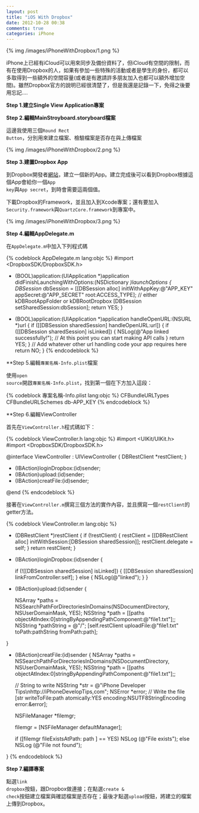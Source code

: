 ```yaml
---
layout: post
title: "iOS With Dropbox"
date: 2012-10-28 00:38
comments: true
categories: iPhone
---
```

{% img /images/iPhoneWithDropbox/1.png %}

iPhone上已經有iCloud可以用來同步及備份資料了，但iCloud有空間的限制，而有在使用Dropbox的人，如果有參加一些特殊的活動或者是學生的身份，都可以多取得到一些額外的空間容量(或者是有邀請許多朋友加入也都可以額外增加空間)。雖然Dropbox官方的說明已經很清楚了，但是我還是記錄一下，免得之後要用忘記....

<!-- more -->

**Step 1.建立Single View Application專案**

**Step 2.編輯MainStroyboard.storyboard檔案**

這邊我使用三個<code>Round Rect Button</code>，分別用來建立檔案、檢驗檔案是否存在與上傳檔案

{% img /images/iPhoneWithDropbox/2.png %}


**Step 3.建置Dropbox App**

到Dropbox開發者[網站](https://www.dropbox.com/developers)，建立一個新的App。建立完成後可以看到Dropbox根據這個App會給你一個<code>App key</code>與<code>App secret</code>，到時會需要這兩個值。

下載Dropbox的Framework，並且加入到Xcode專案；還有要加入<code>Security.framework</code>與<code>QuartzCore.framework</code>到專案中。

{% img /images/iPhoneWithDropbox/3.png %}

**Step 4.編輯AppDelegate.m**

在<code>AppDelegate.m</code>中加入下列程式碼

{% codeblock AppDelegate.m lang:objc %}
#import <DropboxSDK/DropboxSDK.h>
- (BOOL)application:(UIApplication *)application didFinishLaunchingWithOptions:(NSDictionary *)launchOptions
{
	DBSession* dbSession =
		[[DBSession alloc]
			initWithAppKey:@"APP_KEY"
			appSecret:@"APP_SECRET"
			root:ACCESS_TYPE]; // either kDBRootAppFolder or kDBRootDropbox
	[DBSession setSharedSession:dbSession];
	return YES;
}

- (BOOL)application:(UIApplication *)application handleOpenURL:(NSURL *)url {
  if ([[DBSession sharedSession] handleOpenURL:url]) {
    if ([[DBSession sharedSession] isLinked]) {
      NSLog(@"App linked successfully!");
      // At this point you can start making API calls
    }
    return YES;
  }
  // Add whatever other url handling code your app requires here
  return NO;
}
{% endcodeblock %}

**Step 5.編輯<code>專案名稱-Info.plist</code>檔案

使用<code>open source</code>開啟<code>專案名稱-Info.plist</code>，找到第一個<code><dict></code>在下方加入這段：

{% codeblock 專案名稱-Info.plist lang:objc %}
<key>CFBundleURLTypes</key>
<array>
    <dict>
        <key>CFBundleURLSchemes</key>
        <array>
            <string>db-APP_KEY</string>
        </array>
    </dict>
</array>
{% endcodeblock %}

**Step 6.編輯ViewController

首先在<code>ViewController.h</code>程式碼如下：

{% codeblock ViewController.h lang:objc %}
#import <UIKit/UIKit.h>
#import <DropboxSDK/DropboxSDK.h>

@interface ViewController : UIViewController<DBRestClientDelegate>
{
  DBRestClient *restClient;
}
- (IBAction)loginDropbox:(id)sender;
- (IBAction)upload:(id)sender;
- (IBAction)creatFile:(id)sender;

@end
{% endcodeblock %}

接著在<code>ViewController.m</code>撰寫三個方法的實作內容，並且撰寫一個<code>restClient</code>的getter方法。

{% codeblock ViewController.m lang:objc %}
- (DBRestClient *)restClient {
  if (!restClient) {
    restClient =
    [[DBRestClient alloc] initWithSession:[DBSession sharedSession]];
    restClient.delegate = self;
  }
  return restClient;
}

- (IBAction)loginDropbox:(id)sender {

  if (![[DBSession sharedSession] isLinked]) {
    [[DBSession sharedSession] linkFromController:self];
  } else {
    NSLog(@"linked");
  }
}

- (IBAction)upload:(id)sender {

  NSArray *paths = NSSearchPathForDirectoriesInDomains(NSDocumentDirectory, NSUserDomainMask, YES);
  NSString *path = [[paths objectAtIndex:0]stringByAppendingPathComponent:@"file1.txt"];;
  NSString *pathString = @"/";
  [self.restClient uploadFile:@"file1.txt" toPath:pathString fromPath:path];

}

- (IBAction)creatFile:(id)sender {
  NSArray *paths = NSSearchPathForDirectoriesInDomains(NSDocumentDirectory, NSUserDomainMask, YES);
  NSString *path = [[paths objectAtIndex:0]stringByAppendingPathComponent:@"file1.txt"];;

  // String to write
  NSString *str = @"iPhone Developer Tips\nhttp://iPhoneDevelopTips,com";
  NSError *error;
  // Write the file
  [str writeToFile:path atomically:YES encoding:NSUTF8StringEncoding error:&error];

  NSFileManager *filemgr;

  filemgr = [NSFileManager defaultManager];

  if ([filemgr fileExistsAtPath: path ] == YES)
    NSLog (@"File exists");
  else
    NSLog (@"File not found");

}
{% endcodeblock %}

**Step 7.編譯專案**

點選<code>link dropbox</code>按鈕，跟Dropbox做連接；在點選<code>create & check</code>按鈕建立檔案與確認檔案是否存在；最後才點選<code>upload</code>按鈕，將建立的檔案上傳到Dropbox。